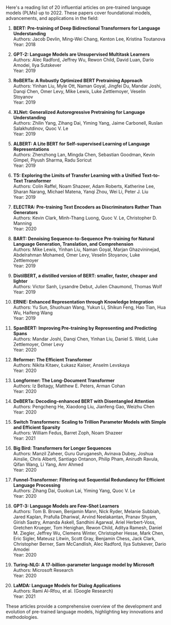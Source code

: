 Here's a reading list of 20 influential articles on pre-trained language models (PLMs) up to 2022. These papers cover foundational models, advancements, and applications in the field:

1. **BERT: Pre-training of Deep Bidirectional Transformers for Language Understanding**  
   Authors: Jacob Devlin, Ming-Wei Chang, Kenton Lee, Kristina Toutanova  
   Year: 2018

2. **GPT-2: Language Models are Unsupervised Multitask Learners**  
   Authors: Alec Radford, Jeffrey Wu, Rewon Child, David Luan, Dario Amodei, Ilya Sutskever  
   Year: 2019

3. **RoBERTa: A Robustly Optimized BERT Pretraining Approach**  
   Authors: Yinhan Liu, Myle Ott, Naman Goyal, Jingfei Du, Mandar Joshi, Danqi Chen, Omer Levy, Mike Lewis, Luke Zettlemoyer, Veselin Stoyanov  
   Year: 2019

4. **XLNet: Generalized Autoregressive Pretraining for Language Understanding**  
   Authors: Zhilin Yang, Zihang Dai, Yiming Yang, Jaime Carbonell, Ruslan Salakhutdinov, Quoc V. Le  
   Year: 2019

5. **ALBERT: A Lite BERT for Self-supervised Learning of Language Representations**  
   Authors: Zhenzhong Lan, Mingda Chen, Sebastian Goodman, Kevin Gimpel, Piyush Sharma, Radu Soricut  
   Year: 2019

6. **T5: Exploring the Limits of Transfer Learning with a Unified Text-to-Text Transformer**  
   Authors: Colin Raffel, Noam Shazeer, Adam Roberts, Katherine Lee, Sharan Narang, Michael Matena, Yanqi Zhou, Wei Li, Peter J. Liu  
   Year: 2019

7. **ELECTRA: Pre-training Text Encoders as Discriminators Rather Than Generators**  
   Authors: Kevin Clark, Minh-Thang Luong, Quoc V. Le, Christopher D. Manning  
   Year: 2020

8. **BART: Denoising Sequence-to-Sequence Pre-training for Natural Language Generation, Translation, and Comprehension**  
   Authors: Mike Lewis, Yinhan Liu, Naman Goyal, Marjan Ghazvininejad, Abdelrahman Mohamed, Omer Levy, Veselin Stoyanov, Luke Zettlemoyer  
   Year: 2019

9. **DistilBERT, a distilled version of BERT: smaller, faster, cheaper and lighter**  
   Authors: Victor Sanh, Lysandre Debut, Julien Chaumond, Thomas Wolf  
   Year: 2019

10. **ERNIE: Enhanced Representation through Knowledge Integration**  
    Authors: Yu Sun, Shuohuan Wang, Yukun Li, Shikun Feng, Hao Tian, Hua Wu, Haifeng Wang  
    Year: 2019

11. **SpanBERT: Improving Pre-training by Representing and Predicting Spans**  
    Authors: Mandar Joshi, Danqi Chen, Yinhan Liu, Daniel S. Weld, Luke Zettlemoyer, Omer Levy  
    Year: 2020

12. **Reformer: The Efficient Transformer**  
    Authors: Nikita Kitaev, Łukasz Kaiser, Anselm Levskaya  
    Year: 2020

13. **Longformer: The Long-Document Transformer**  
    Authors: Iz Beltagy, Matthew E. Peters, Arman Cohan  
    Year: 2020

14. **DeBERTa: Decoding-enhanced BERT with Disentangled Attention**  
    Authors: Pengcheng He, Xiaodong Liu, Jianfeng Gao, Weizhu Chen  
    Year: 2020

15. **Switch Transformers: Scaling to Trillion Parameter Models with Simple and Efficient Sparsity**  
    Authors: William Fedus, Barret Zoph, Noam Shazeer  
    Year: 2021

16. **Big Bird: Transformers for Longer Sequences**  
    Authors: Manzil Zaheer, Guru Guruganesh, Avinava Dubey, Joshua Ainslie, Chris Alberti, Santiago Ontanon, Philip Pham, Anirudh Ravula, Qifan Wang, Li Yang, Amr Ahmed  
    Year: 2020

17. **Funnel-Transformer: Filtering out Sequential Redundancy for Efficient Language Processing**  
    Authors: Zihang Dai, Guokun Lai, Yiming Yang, Quoc V. Le  
    Year: 2020

18. **GPT-3: Language Models are Few-Shot Learners**  
    Authors: Tom B. Brown, Benjamin Mann, Nick Ryder, Melanie Subbiah, Jared Kaplan, Prafulla Dhariwal, Arvind Neelakantan, Pranav Shyam, Girish Sastry, Amanda Askell, Sandhini Agarwal, Ariel Herbert-Voss, Gretchen Krueger, Tom Henighan, Rewon Child, Aditya Ramesh, Daniel M. Ziegler, Jeffrey Wu, Clemens Winter, Christopher Hesse, Mark Chen, Eric Sigler, Mateusz Litwin, Scott Gray, Benjamin Chess, Jack Clark, Christopher Berner, Sam McCandlish, Alec Radford, Ilya Sutskever, Dario Amodei  
    Year: 2020

19. **Turing-NLG: A 17-billion-parameter language model by Microsoft**  
    Authors: Microsoft Research  
    Year: 2020

20. **LaMDA: Language Models for Dialog Applications**  
    Authors: Rami Al-Rfou, et al. (Google Research)  
    Year: 2021

These articles provide a comprehensive overview of the development and evolution of pre-trained language models, highlighting key innovations and methodologies.